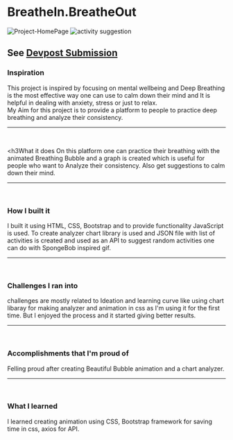 # BreatheIn.BreatheOut
![Project-HomePage]("https://github.com/Monika5S/BreatheIn.BreatheOut/blob/main/media/breatheIn.jpg") ![activity suggestion]("https://github.com/Monika5S/BreatheIn.BreatheOut/blob/main/media/activity.jpg")

See [Devpost Submission]("https://devpost.com/software/breathe-in-breathe-out")
---

<h3>Inspiration</h3>
This project is inspired by focusing on mental wellbeing and Deep Breathing is the most effective way one can use to calm down their mind and It is helpful in dealing with anxiety, stress or just to relax. <br>My Aim for this project is to provide a platform to people to practice deep breathing and analyze their consistency.

***
<br>

<h3What it does</h3>
On this platform one can practice their breathing with the animated Breathing Bubble and a graph is created which is useful for people who want to Analyze their consistency. Also get suggestions to calm down their mind.

***
<br>

<h3>How I built it</h3>
I built it using HTML, CSS, Bootstrap and to provide functionality JavaScript is used. To create analyzer chart library is used and JSON file with list of activities is created and used as an API to suggest random activities one can do with SpongeBob inspired gif.

***
<br>

<h3>Challenges I ran into</h3>
challenges are mostly related to Ideation and learning curve like using chart libaray for making analyzer and animation in css as I'm using it for the first time. But I enjoyed the process and it started giving better results.

***
<br>

<h3>Accomplishments that I'm proud of</h3>
Felling proud after creating Beautiful Bubble animation and a chart analyzer.

***
<br>

<h3>What I learned</h3>
I learned creating animation using CSS, Bootstrap framework for saving time in css, axios for API.
